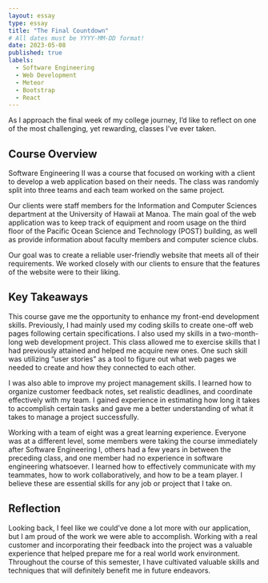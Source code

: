 ```yaml
---
layout: essay
type: essay
title: "The Final Countdown"
# All dates must be YYYY-MM-DD format!
date: 2023-05-08
published: true
labels:
  - Software Engineering
  - Web Development
  - Meteor
  - Bootstrap
  - React
---
```


As I approach the final week of my college journey, I’d like to reflect on one of the most challenging, yet rewarding, classes I’ve ever taken.

## Course Overview

Software Engineering II was a course that focused on working with a client to develop a web application based on their needs. The class was randomly split into three teams and each team worked on the same project.

Our clients were staff members for the Information and Computer Sciences department at the University of Hawaii at Manoa. The main goal of the web application was to keep track of equipment and room usage on the third floor of the Pacific Ocean Science and Technology (POST) building, as well as provide information about faculty members and computer science clubs.

Our goal was to create a reliable user-friendly website that meets all of their requirements. We worked closely with our clients to ensure that the features of the website were to their liking.

## Key Takeaways

This course gave me the opportunity to enhance my front-end development skills. Previously, I had mainly used my coding skills to create one-off web pages following certain specifications. I also used my skills in a two-month-long web development project. This class allowed me to exercise skills that I had previously attained and helped me acquire new ones. One such skill was utilizing “user stories” as a tool to figure out what web pages we needed to create and how they connected to each other.

I was also able to improve my project management skills. I learned how to organize customer feedback notes, set realistic deadlines, and coordinate effectively with my team. I gained experience in estimating how long it takes to accomplish certain tasks and gave me a better understanding of what it takes to manage a project successfully.

Working with a team of eight was a great learning experience. Everyone was at a different level, some members were taking the course immediately after Software Engineering I, others had a few years in between the preceding class, and one member had no experience in software engineering whatsoever. I learned how to effectively communicate with my teammates, how to work collaboratively, and how to be a team player. I believe these are essential skills for any job or project that I take on.

## Reflection
Looking back, I feel like we could’ve done a lot more with our application, but I am proud of the work we were able to accomplish. Working with a real customer and incorporating their feedback into the project was a valuable experience that helped prepare me for a real world work environment. Throughout the course of this semester, I have cultivated valuable skills and techniques that will definitely benefit me in future endeavors.
